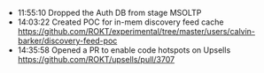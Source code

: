 * 11:55:10	Dropped the Auth DB from stage MSOLTP
* 14:03:22	Created POC for in-mem discovery feed cache https://github.com/ROKT/experimental/tree/master/users/calvin-barker/discovery-feed-poc
* 14:35:58	Opened a PR to enable code hotspots on Upsells https://github.com/ROKT/upsells/pull/3707

